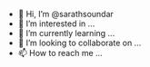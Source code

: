 - 👋 Hi, I’m @sarathsoundar
- 👀 I’m interested in ...
- 🌱 I’m currently learning ...
- 💞️ I’m looking to collaborate on ...
- 📫 How to reach me ...

<!---
sarathsoundar/sarathsoundar is a ✨ special ✨ repository because its `README.md` (this file) appears on your GitHub profile.
You can click the Preview link to take a look at your changes.
--->
